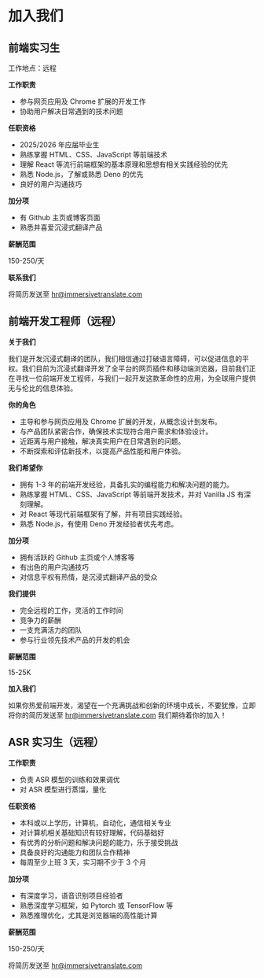 # 加入我们

<!--
## 产品经理（远程）

**你的角色：**

- 负责"沉浸式翻译"产品的整体战略规划和路线图设计。
- 与工程、设计和营销团队紧密合作，从产品概念到市场推广的每个阶段保持产品的高质量和创新性。
- 深入理解用户需求和痛点，通过用户研究和市场分析指导产品开发。
- 通过用户反馈、数据分析等方式，持续监控和评估产品表现，识别和优先解决关键问题，驱动产品迭代优化。
- 与市场营销团队合作，制定和执行产品推广策略，提升品牌知名度和用户增长。

**我们希望你：**

- 拥有 1-3 年以上产品经理经验，有浏览器扩展或翻译工具产品经验者优先。
- 熟悉产品设计流程和方法，具备优秀的需求分析和产品规划能力。
- 对技术和互联网产品有深刻理解，能够与技术团队有效沟通。
- 强烈的用户导向思维，能够通过数据分析和用户研究深入理解用户需求。
- 具备敏锐的商业洞察力和数据分析能力，能够根据数据做出正确决策。
- 优秀的项目管理能力，能够有序推进产品开发进度，把控产品质量。
- 对人工智能、机器翻译等前沿技术有浓厚兴趣，快速学习能力强。

**我们提供：**

- 竞争力的薪酬和福利。
- 完全远程的工作，灵活的工作时间
- 加入一个充满激情和创新精神的团队，共同开发颠覆性的产品。
- 丰富的个人发展和职业成长机会。
- 参与行业领先产品开发的机会

**薪酬范围**

10-16K

如果你渴望在人工智能和翻译领域做出影响力的产品，欢迎加入我们，一起打破语言壁垒，让全世界自由地交流和分享知识。立即将你的简历发送至 hr@immersivetranslate.com 我们期待着你的加入！

 -->

## 前端实习生

工作地点：远程

**工作职责**

- 参与网页应用及 Chrome 扩展的开发工作
- 协助用户解决日常遇到的技术问题

**任职资格**

- 2025/2026 年应届毕业生
- 熟练掌握 HTML、CSS、JavaScript 等前端技术
- 理解 React 等流行前端框架的基本原理和思想有相关实践经验的优先
- 熟悉 Node.js，了解或熟悉 Deno 的优先
- 良好的用户沟通技巧

**加分项**

- 有 Github 主页或博客页面
- 熟悉并喜爱沉浸式翻译产品

**薪酬范围**

150-250/天

**联系我们**

将简历发送至 [hr@immersivetranslate.com](mailto:hr@immersivetranslate.com)

## 前端开发工程师（远程）

**关于我们**

我们是开发沉浸式翻译的团队，我们相信通过打破语言障碍，可以促进信息的平权。我们目前为沉浸式翻译开发了全平台的网页插件和移动端浏览器，目前我们正在寻找一位前端开发工程师，与我们一起开发这款革命性的应用，为全球用户提供无与伦比的信息体验。

**你的角色**

- 主导和参与网页应用及 Chrome 扩展的开发，从概念设计到发布。
- 与产品团队紧密合作，确保技术实现符合用户需求和体验设计。
- 近距离与用户接触，解决真实用户在日常遇到的问题。
- 不断探索和评估新技术，以提高产品性能和用户体验。

**我们希望你**

- 拥有 1-3 年的前端开发经验，具备扎实的编程能力和解决问题的能力。
- 熟练掌握 HTML、CSS、JavaScript 等前端开发技术，并对 Vanilla JS 有深刻理解。
- 对 React 等现代前端框架有了解，并有项目实践经验。
- 熟悉 Node.js，有使用 Deno 开发经验者优先考虑。

**加分项**

- 拥有活跃的 Github 主页或个人博客等
- 有出色的用户沟通技巧
- 对信息平权有热情，是沉浸式翻译产品的受众

**我们提供**

- 完全远程的工作，灵活的工作时间
- 竞争力的薪酬
- 一支充满活力的团队
- 参与行业领先技术产品的开发的机会

**薪酬范围**

15-25K

**加入我们**

如果你热爱前端开发，渴望在一个充满挑战和创新的环境中成长，不要犹豫，立即将你的简历发送至 hr@immersivetranslate.com 我们期待着你的加入！

## ASR 实习生（远程）

**工作职责**

- 负责 ASR 模型的训练和效果调优
- 对 ASR 模型进行蒸馏，量化

**任职资格**

- 本科或以上学历，计算机，自动化，通信相关专业
- 对计算机相关基础知识有较好理解，代码基础好
- 有优秀的分析问题和解决问题的能力，乐于接受挑战
- 具备良好的沟通能力和团队合作精神
- 每周至少上班 3 天，实习期不少于 3 个月

**加分项**

- 有深度学习，语音识别项目经验者
- 熟悉深度学习框架，如 Pytorch 或 TensorFlow 等
- 熟悉推理优化，尤其是浏览器端的高性能计算

**薪酬范围**

150-250/天

将简历发送至 [hr@immersivetranslate.com](mailto:hr@immersivetranslate.com)
